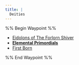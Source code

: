 ```yaml
---
title: |
  Deities
---
```


%% Begin Waypoint %%

* [Eidolons of The Forlorn Shiver](Deities/Eidolons%20of%20The%20Forlorn%20Shiver.md)
* **[Elemental Primordials](Deities/Elemental%20Primordials/Elemental%20Primordials.md)**
* [First Born](Deities/First%20Born.md)

%% End Waypoint %%
